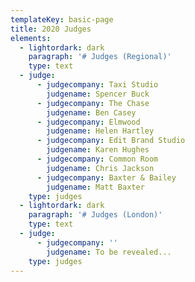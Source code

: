 ```yaml
---
templateKey: basic-page
title: 2020 Judges
elements:
  - lightordark: dark
    paragraph: '# Judges (Regional)'
    type: text
  - judge:
      - judgecompany: Taxi Studio
        judgename: Spencer Buck
      - judgecompany: The Chase
        judgename: Ben Casey
      - judgecompany: Elmwood
        judgename: Helen Hartley
      - judgecompany: Edit Brand Studio
        judgename: Karen Hughes
      - judgecompany: Common Room
        judgename: Chris Jackson
      - judgecompany: Baxter & Bailey
        judgename: Matt Baxter
    type: judges
  - lightordark: dark
    paragraph: '# Judges (London)'
    type: text
  - judge:
      - judgecompany: ''
        judgename: To be revealed...
    type: judges
---
```


